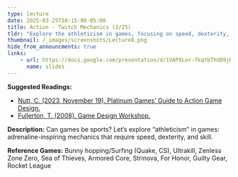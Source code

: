 ```yaml
---
type: lecture
date: 2025-03-25T10:15:00-05:00
title: Action - Twitch Mechanics (3/25)
tldr: "Explore the athleticism in games, focusing on speed, dexterity, and skill-driven mechanics."
thumbnail: /_images/screenshots/Lecture8.png
hide_from_announcments: true
links: 
    - url: https://docs.google.com/presentation/d/1VAPXLor-7kqYbThUD9jH7TbEq2wNUH1MzhbbH_gKQao/edit?usp=sharing
      name: slides
---
```

**Suggested Readings:**
- [Nutt, C. (2023, November 19). Platinum Games’ Guide to Action Game Design.](https://www.gamedeveloper.com/design/platinum-games-guide-to-action-game-design)
- [Fullerton, T. (2008). Game Design Workshop.](https://doi.org/10.1201/b13172)

**Description:**
Can games be sports? Let’s explore “athleticism” in games: adrenaline-inspiring mechanics that require speed, dexterity, and skill.

**Reference Games:**
Bunny hopping/Surfing (Quake, CS), Ultrakill, Zenless Zone Zero, Sea of Thieves, Armored Core, Strinova, For Honor, Guilty Gear, Rocket League
